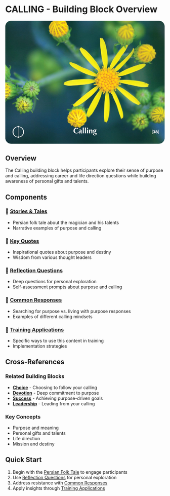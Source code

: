 # CALLING - Building Block Overview

![Calling Card](../TCG-CARDS-H/Calling.png)

## Overview
The Calling building block helps participants explore their sense of purpose and calling, addressing career and life direction questions while building awareness of personal gifts and talents.

## Components

### 📖 [Stories & Tales](stories-tales.md)
- Persian folk tale about the magician and his talents
- Narrative examples of purpose and calling

### 💬 [Key Quotes](key-quotes.md)
- Inspirational quotes about purpose and destiny
- Wisdom from various thought leaders

### 🤔 [Reflection Questions](reflection-questions.md)
- Deep questions for personal exploration
- Self-assessment prompts about purpose and calling

### 💭 [Common Responses](common-responses.md)
- Searching for purpose vs. living with purpose responses
- Examples of different calling mindsets

### 🎯 [Training Applications](training-applications.md)
- Specific ways to use this content in training
- Implementation strategies

## Cross-References

### Related Building Blocks
- **[Choice](../choice/README.md)** - Choosing to follow your calling
- **[Devotion](../devotion/README.md)** - Deep commitment to purpose
- **[Success](../success/README.md)** - Achieving purpose-driven goals
- **[Leadership](../leadership/README.md)** - Leading from your calling

### Key Concepts
- Purpose and meaning
- Personal gifts and talents
- Life direction
- Mission and destiny

## Quick Start
1. Begin with the [Persian Folk Tale](stories-tales.md) to engage participants
2. Use [Reflection Questions](reflection-questions.md) for personal exploration
3. Address resistance with [Common Responses](common-responses.md)
4. Apply insights through [Training Applications](training-applications.md)
